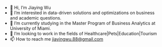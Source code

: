 - 👋 Hi, I’m Jiaying Wu
- 👀 I’m interested in data-driven solutions and optimizations on business and academic questions.
- 🌱 I’m currently studying in the Master Program of Business Analytics at University of Miami.
- 💞️ I’m looking to work in the fields of Healthcare|Pets|Education|Tourism
- 📫 How to reach me jiayingwu.88@gmail.com

<!---
JiayingJW/JiayingJW is a ✨ special ✨ repository because its `README.md` (this file) appears on your GitHub profile.
You can click the Preview link to take a look at your changes.
--->
